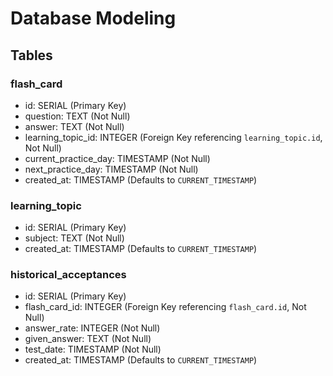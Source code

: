 # Database Modeling

## Tables

### flash_card

* id: SERIAL (Primary Key)
* question: TEXT (Not Null)
* answer: TEXT (Not Null)
* learning_topic_id: INTEGER (Foreign Key referencing `learning_topic.id`, Not Null)
* current_practice_day: TIMESTAMP (Not Null)
* next_practice_day: TIMESTAMP (Not Null)
* created_at: TIMESTAMP (Defaults to `CURRENT_TIMESTAMP`)

### learning_topic

* id: SERIAL (Primary Key)
* subject: TEXT (Not Null)
* created_at: TIMESTAMP (Defaults to `CURRENT_TIMESTAMP`)

### historical_acceptances

* id: SERIAL (Primary Key)
* flash_card_id: INTEGER (Foreign Key referencing `flash_card.id`, Not Null)
* answer_rate: INTEGER (Not Null)
* given_answer: TEXT (Not Null)
* test_date: TIMESTAMP (Not Null)
* created_at: TIMESTAMP (Defaults to `CURRENT_TIMESTAMP`)
